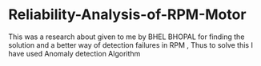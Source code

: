 # Reliability-Analysis-of-RPM-Motor
This was a research about given to me by BHEL BHOPAL for finding the solution and a better way of detection failures in RPM , Thus to solve this I have used Anomaly detection Algorithm
